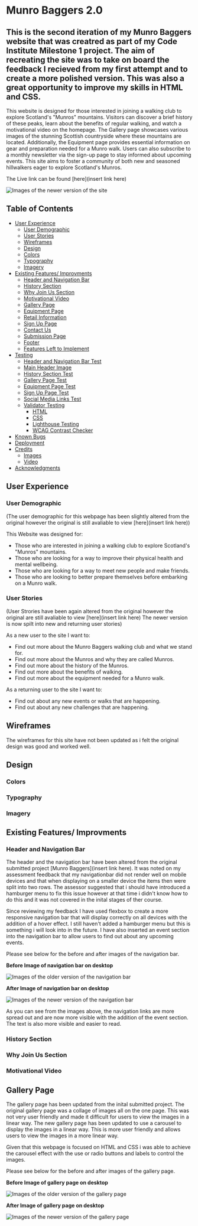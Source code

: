 # Munro Baggers 2.0

## This is the second iteration of my Munro Baggers website that was creatred as part of my Code Institute Milestone 1 project. The aim of recreating the site was to take on board the feedback I recieved from my first attempt and to create a more polished version. This was also a great opportunity to improve my skills in HTML and CSS.

This website is designed for those interested in joining a walking club to explore Scotland's "Munros" mountains. Visitors can discover a brief history of these peaks, learn about the benefits of regular walking, and watch a motivational video on the homepage. The Gallery page showcases various images of the stunning Scottish countryside where these mountains are located. Additionally, the Equipment page provides essential information on gear and preparation needed for a Munro walk. Users can also subscribe to a monthly newsletter via the sign-up page to stay informed about upcoming events. This site aims to foster a community of both new and seasoned hillwalkers eager to explore Scotland's Munros.

The Live link can be found [here](insert link here)

![Images of the newer version of the site]()

## Table of Contents

- [User Experience](#user-experience)
  - [User Demographic](#user-demographic)
  - [User Stories](#user-stories)
  - [Wireframes](#wireframes)
  - [Design](#design)
  - [Colors](#colors)
  - [Typography](#typography)
  - [Imagery](#imagery)
- [Existing Features/ Improvments](#existing-features-improvments)
  - [Header and Navigation Bar](#header-and-navigation-bar)
  - [History Section](#history-section)
  - [Why Join Us Section](#why-join-us-section)
  - [Motivational Video](#motivational-video)
  - [Gallery Page](#gallery-page)
  - [Equipment Page](#equipment-page)
  - [Retail Information](#retail-information)
  - [Sign Up Page](#sign-up-page)
  - [Contact Us](#contact-us)
  - [Submission Page](#submission-page)
  - [Footer](#footer)
  - [Features Left to Implement](#features-left-to-implement)
- [Testing](#testing)
  - [Header and Navigation Bar Test](#header-and-navigation-bar-test)
  - [Main Header Image](#main-header-image)
  - [History Section Test](#history-section-test)
  - [Gallery Page Test](#gallery-page-test)
  - [Equipment Page Test](#equipment-page-test)
  - [Sign Up Page Test](#sign-up-page-test)
  - [Social Media Links Test](#social-media-links-test)
  - [Validator Testing](#validator-testing)
    - [HTML](#html)
    - [CSS](#css)
    - [Lighthouse Testing](#lighthouse-testing)
    - [WCAG Contrast Checker](#wcag-contrast-checker)
- [Known Bugs](#known-bugs)
- [Deployment](#deployment)
- [Credits](#credits)
  - [Images](#images)
  - [Video](#video)
- [Acknowledgments](#acknowledgments)

## User Experience

### User Demographic
(The user demographic for this webpage has been slightly altered from the original however the original is still avaliable to view [here](insert link here))

This Website was designed for:
- Those who are interested in joining a walking club to explore Scotland's "Munros" mountains.
- Those who are looking for a way to improve their physical health and mental wellbeing.
- Those who are looking for a way to meet new people and make friends.
- Those who are looking to better prepare themselves before embarking on a Munro walk.

### User Stories
(User Strories have been again altered from the original however the original are still avaliable to view [here](insert link here)
The newer version is now spilt into new and returning user stories)

As a new user to the site I want to:
- Find out more about the Munro Baggers walking club and what we stand for.
- Find out more about the Munros and why they are called Munros.
- Find out more about the history of the Munros.
- Find out more about the benefits of walking.
- Find out more about the equipment needed for a Munro walk.

As a returning user to the site I want to:
- Find out about any new events or walks that are happening.
- Find out about any new challenges that are happening.

## Wireframes

The wireframes for this site have not been updated as i felt the original design was good and worked well.


## Design

### Colors  

### Typography

### Imagery

## Existing Features/ Improvments

### Header and Navigation Bar

The header and the navigation bar have been altered from the original submitted project [Munro Baggers](insert link here).
It was noted on my assessment feedback that my navigationbar did not render well on mobile devices and that when displaying on a smaller device the items then were split into two rows. The assessor suggested that i should have introduced a hamburger menu to fix this issue however at that time i didn't know how to do this and it was not covered in the inital stages of ther course.

Since reviewing my feedback I have used flexbox to create a more responsive navigation bar that will display correctly on all devices with the addition of a hover effect.
I still haven't added a hamburger menu but this is something i will look into in the future. I have also inserted an event section into the navigation bar to allow users to find out about any upcoming events.

Please see below for the before and after images of the navigation bar.

**Before Image of navigation bar on desktop**

![Images of the older version of the navigation bar](https://github.com/GreenNinjaBoy/Munros-Of-Scotland-2.0/blob/main/assests/README.md%20Images/old%20site%20images/header-nav-bar-image.png?raw=true)

**After Image of navigation bar on desktop**

![Images of the newer version of the navigation bar](https://raw.githubusercontent.com/GreenNinjaBoy/Munros-Of-Scotland-2.0/refs/heads/main/assests/README.md%20Images/updated%20images/Updated-Navbar.webp)

As you can see from the images above, the navigation links are more spread out and are now more visible with the addition of the event section. The text is also more visible and easier to read.

### History Section

### Why Join Us Section

### Motivational Video

## Gallery Page

The gallery page has been updated from the inital submitted project. The original gallery page was a collage of images all on the one page. This was not very user friendly and made it difficult for users to view the images in a linear way. The new gallery page has been updated to use a carousel to display the images in a linear way. This is more user friendly and allows users to view the images in a more linear way.

Given that this webpage is focused on HTML and CSS i was able to achieve the carousel effect with the use or radio buttons and labels to control the images.

Please see below for the before and after images of the gallery page.

**Before Image of gallery page on desktop**

![Images of the older version of the gallery page](https://github.com/GreenNinjaBoy/Munros-Of-Scotland-2.0/blob/main/assests/README.md%20Images/old%20site%20images/gallery-desktop-image.png?raw=true)

**After Image of gallery page on desktop**

![Images of the newer version of the gallery page](https://github.com/GreenNinjaBoy/Munros-Of-Scotland-2.0/blob/main/assests/README.md%20Images/updated%20images/new-gallery-page.webp.png?raw=true)











